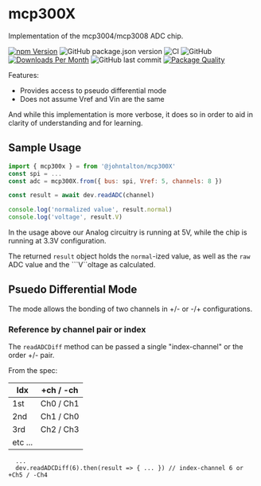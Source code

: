 # mcp300X

Implementation of the mcp3004/mcp3008 ADC chip.

[![npm Version](https://img.shields.io/npm/v/@johntalton/mcp300x.svg)](https://www.npmjs.com/package/@johntalton/mcp300x)
![GitHub package.json version](https://img.shields.io/github/package-json/v/johntalton/mcp300x)
![CI](https://github.com/johntalton/mcp300x/workflows/CI/badge.svg)
![GitHub](https://img.shields.io/github/license/johntalton/mcp300x)
[![Downloads Per Month](https://img.shields.io/npm/dm/@johntalton/mcp300x.svg)](https://www.npmjs.com/package/@johntalton/mcp300x)
![GitHub last commit](https://img.shields.io/github/last-commit/johntalton/mcp300x)
[![Package Quality](https://npm.packagequality.com/shield/%40johntalton%2Fmcp300x.svg)](https://packagequality.com/#?package=@johntalton/mcp300x)

Features:
- Provides access to pseudo differential mode
- Does not assume Vref and Vin are the same

And while this implementation is more verbose, it does so in order to aid in clarity of understanding and for learning.

## Sample Usage

```javascript
import { mcp300x } = from '@johntalton/mcp300X'
const spi = ...
const adc = mcp300X.from({ bus: spi, Vref: 5, channels: 8 })

const result = await dev.readADC(channel)

console.log('normalized value', result.normal)
console.log('voltage', result.V)
```

In the usage above our Analog circuitry is running at 5V, while the chip is running at 3.3V configuration.

The returned ```result``` object holds the ```normal```-ized value, as well as the ```raw``` ADC value and the ```V``oltage as calculated.

## Psuedo Differential Mode

The mode allows the bonding of two channels in +/- or -/+ configurations.

### Reference by channel pair or index

The ```readADCDiff``` method can be passed a single "index-channel" or the order +/- pair.

From the spec:

| Idx | +ch / -ch |
| --- | --- |
| 1st | Ch0 / Ch1 |
| 2nd | Ch1 / Ch0 |
| 3rd | Ch2 / Ch3 |
| etc ... |


```
  ...
  dev.readADCDiff(6).then(result => { ... }) // index-channel 6 or +Ch5 / -Ch4
```

